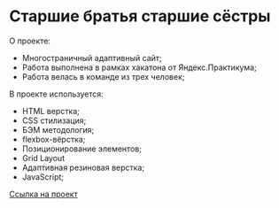 # Старшие братья старшие сёстры
О проекте:
* Многостраничный адаптивный сайт;
* Работа выполнена в рамках хакатона от Яндекс.Практикума;
* Работа велась в команде из трех человек;

В проекте используется: 
* HTML верстка;
* CSS стилизация;
* БЭМ методология;
* flexbox-вёрстка;
* Позиционирование элементов;
* Grid Layout
* Адаптивная резиновая верстка;
* JavaScript;

[Ссылка на проект](https://charity-project-bbbs.github.io/bbbs-project/)